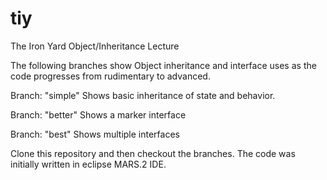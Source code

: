 # tiy
The Iron Yard Object/Inheritance Lecture 

The following branches show Object inheritance and interface uses as the code progresses from rudimentary to advanced.

Branch: "simple"
Shows basic inheritance of state and behavior.

Branch: "better"
Shows a marker interface

Branch: "best"
Shows multiple interfaces

Clone this repository and then checkout the branches. The code was initially written in eclipse MARS.2 IDE.
